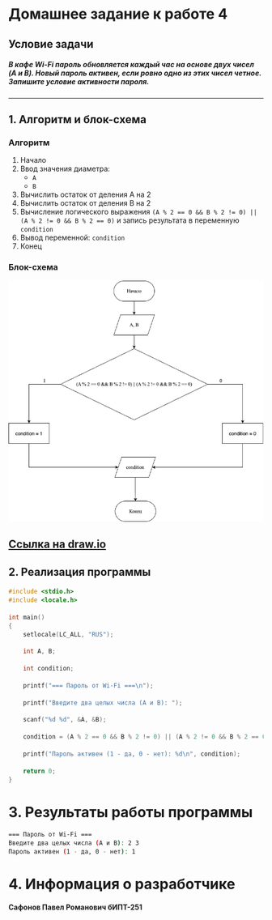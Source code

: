 # Домашнее задание к работе 4

## Условие задачи
##### В кафе Wi-Fi пароль обновляется каждый час на основе двух чисел (A и B). Новый пароль активен, если ровно одно из этих чисел четное. Запишите условие активности пароля.
---

## 1. Алгоритм и блок-схема

### Алгоритм
1. Начало
2. Ввод значения диаметра:
    - `A`
    - `B`
3. Вычислить остаток от деления A на 2
4. Вычислить остаток от деления B на 2
5. Вычисление логического выражения `(A % 2 == 0 && B % 2 != 0) || (A % 2 != 0 && B % 2 == 0)` и запись результата в переменную `condition`
6. Вывод  переменной: `condition`
7. Конец
### Блок-схема
![Блок-схема алгоритма](Work_4_Homework_Schema.png) 

[Ссылка на draw.io](https://viewer.diagrams.net/?tags=%7B%7D&lightbox=1&highlight=0000ff&edit=_blank&layers=1&nav=1&dark=auto#G1WC5g52zKdgXzVk_IvwExDb5OlhvUAAlR)
---

## 2. Реализация программы

```c
#include <stdio.h>
#include <locale.h>

int main()
{
    setlocale(LC_ALL, "RUS");

    int A, B;

    int condition;

    printf("=== Пароль от Wi-Fi ===\n");

    printf("Введите два целых числа (A и B): ");

    scanf("%d %d", &A, &B);

    condition = (A % 2 == 0 && B % 2 != 0) || (A % 2 != 0 && B % 2 == 0);

    printf("Пароль активен (1 - да, 0 - нет): %d\n", condition);

    return 0;
}
```
# 3. Результаты работы программы
```bash
=== Пароль от Wi-Fi ===
Введите два целых числа (A и B): 2 3
Пароль активен (1 - да, 0 - нет): 1
```
# 4. Информация о разработчике
#### Сафонов Павел Романович бИПТ-251